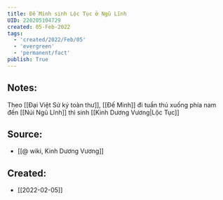 ```yaml
---
title: Đế Minh sinh Lộc Tục ở Ngũ Lĩnh
UID: 220205104729
created: 05-Feb-2022
tags:
  - 'created/2022/Feb/05'
  - 'evergreen'
  - 'permanent/fact'
publish: True
---
```

## Notes:
Theo [[Đại Việt Sử ký toàn thư]], [[Đế Minh]] đi tuần thú xuống phía nam đến [[Núi Ngũ Lĩnh]] thì sinh [[Kinh Dương Vương|Lộc Tục]]

## Source:
- [[@ wiki, Kinh Dương Vương]]


## Created:
- [[2022-02-05]]
